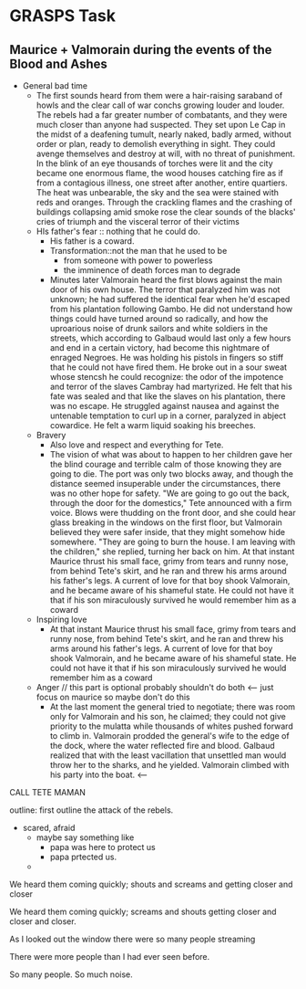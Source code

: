 # GRASPS Task

## Maurice + Valmorain during the events of the Blood and Ashes


 - General bad time
	 - The first sounds heard from them were a hair-raising saraband of howls and the clear call of war conchs growing louder and louder. The rebels had a far greater number of combatants, and they were much closer than anyone had suspected. They set upon Le Cap in the midst of a deafening tumult, nearly naked, badly armed, without order or plan, ready to demolish everything in sight. They could avenge themselves and destroy at will, with no threat of punishment. In the blink of an eye thousands of torches were lit and the city became one enormous flame, the wood houses catching fire as if from a contagious illness, one street after another, entire quartiers. The heat was unbearable, the sky and the sea were stained with reds and oranges. Through the crackling flames and the crashing of buildings collapsing amid smoke rose the clear sounds of the blacks' cries of triumph and the visceral terror of their victims
	- HIs father's fear :: nothing that he could do. 
		- His father is a coward. 
		- Transformation::not the man that he used to be
			- from someone with power to powerless
			- the imminence of death forces man to degrade
		- Minutes later Valmorain heard the first blows against the main door of his own house. The terror that paralyzed him was not unknown; he had suffered the identical fear when he'd escaped from his plantation following Gambo. He did not understand how things could have turned around so radically, and how the uproarious noise of drunk sailors and white soldiers in the streets, which according to Galbaud would last only a few hours and end in a certain victory, had become this nightmare of enraged Negroes. He was holding his pistols in fingers so stiff that he could not have fired them. He broke out in a sour sweat whose stencsh he could recognize: the odor of the impotence and terror of the slaves Cambray had martyrized. He felt that his fate was sealed and that like the slaves on his plantation, there was no escape. He struggled against nausea and against the untenable temptation to curl up in a corner, paralyzed in abject cowardice. He felt a warm liquid soaking his breeches.
	- Bravery
		- Also love and respect and everything for Tete. 
		-  The vision of what was about to happen to her children gave her the blind courage and terrible calm of those knowing they are going to die. The port was only two blocks away, and though the distance seemed insuperable under the circumstances, there was no other hope for safety. "We are going to go out the back, through the door for the domestics," Tete announced with a firm voice. Blows were thudding on the front door, and she could hear glass breaking in the windows on the first floor, but Valmorain believed they were safer inside, that they might somehow hide somewhere. "They are going to burn the house. I am leaving with the children," she replied, turning her back on him. At that instant Maurice thrust his small face, grimy from tears and runny nose, from behind Tete's skirt, and he ran and threw his arms around his father's legs. A current of love for that boy shook Valmorain, and he became aware of his shameful state. He could not have it that if his son miraculously survived he would remember him as a coward
	- Inspiring love
		- At that instant Maurice thrust his small face, grimy from tears and runny nose, from behind Tete's skirt, and he ran and threw his arms around his father's legs. A current of love for that boy shook Valmorain, and he became aware of his shameful state. He could not have it that if his son miraculously survived he would remember him as a coward
	- Anger // this part is optional probably shouldn't do both <-- just focus on maurice so maybe don't do this
		- At the last moment the general tried to negotiate; there was room only for Valmorain and his son, he claimed; they could not give priority to the mulatta while thousands of whites pushed forward to climb in. Valmorain prodded the general's wife to the edge of the dock, where the water reflected fire and blood. Galbaud realized that with the least vacillation that unsettled man would throw her to the sharks, and he yielded. Valmorain climbed with his party into the boat. <-- 






CALL TETE MAMAN


outline: first outline the attack of the rebels. 
 - scared, afraid
	 - maybe say something like
		 - papa was here to protect us
		 - papa prtected us.
	- 




We heard them coming quickly; shouts and screams and getting closer and closer





We heard them coming quickly; screams and shouts getting closer and closer and closer.

As I looked out the window there were so many people streaming 

There were more people than I had ever seen before. 

So many people. So much noise.